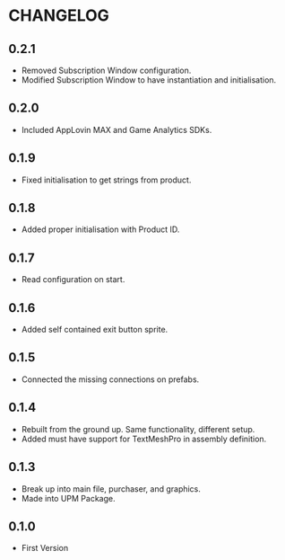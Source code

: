# CHANGELOG

## 0.2.1
* Removed Subscription Window configuration.
* Modified Subscription Window to have instantiation and initialisation.

## 0.2.0
* Included AppLovin MAX and Game Analytics SDKs. 

## 0.1.9
* Fixed initialisation to get strings from product.

## 0.1.8
* Added proper initialisation with Product ID.

## 0.1.7
* Read configuration on start.

## 0.1.6
* Added self contained exit button sprite.

## 0.1.5
* Connected the missing connections on prefabs.

## 0.1.4
* Rebuilt from the ground up. Same functionality, different setup.
* Added must have support for TextMeshPro in assembly definition.

## 0.1.3
* Break up into main file, purchaser, and graphics.
* Made into UPM Package.

## 0.1.0
* First Version
